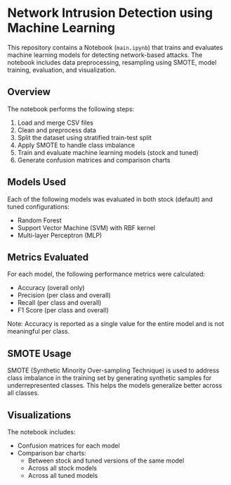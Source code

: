 # Network Intrusion Detection using Machine Learning

This repository contains a Notebook (`main.ipynb`) that trains and evaluates machine learning models for detecting network-based attacks. The notebook includes data preprocessing, resampling using SMOTE, model training, evaluation, and visualization.

## Overview

The notebook performs the following steps:

1. Load and merge CSV files
2. Clean and preprocess data
3. Split the dataset using stratified train-test split
4. Apply SMOTE to handle class imbalance
5. Train and evaluate machine learning models (stock and tuned)
6. Generate confusion matrices and comparison charts

## Models Used

Each of the following models was evaluated in both stock (default) and tuned configurations:

- Random Forest
- Support Vector Machine (SVM) with RBF kernel
- Multi-layer Perceptron (MLP)

## Metrics Evaluated

For each model, the following performance metrics were calculated:

- Accuracy (overall only)
- Precision (per class and overall)
- Recall (per class and overall)
- F1 Score (per class and overall)

Note: Accuracy is reported as a single value for the entire model and is not meaningful per class.

## SMOTE Usage

SMOTE (Synthetic Minority Over-sampling Technique) is used to address class imbalance in the training set by generating synthetic samples for underrepresented classes. This helps the models generalize better across all classes.

## Visualizations

The notebook includes:

- Confusion matrices for each model
- Comparison bar charts:
  - Between stock and tuned versions of the same model
  - Across all stock models
  - Across all tuned models



